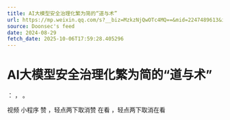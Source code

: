 ```yaml
---
title: AI大模型安全治理化繁为简的“道与术”
url: https://mp.weixin.qq.com/s?__biz=MzkzNjQwOTc4MQ==&mid=2247489613&idx=1&sn=48cd4d41e2e7db884d07fa9a7ee09161
source: Doonsec's feed
date: 2024-08-29
fetch_date: 2025-10-06T17:59:28.405296
---
```


# AI大模型安全治理化繁为简的“道与术”

：
，
。

视频
小程序
赞
，轻点两下取消赞
在看
，轻点两下取消在看